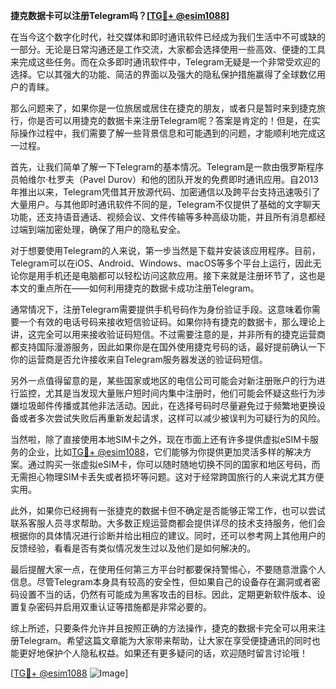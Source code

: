 **捷克数据卡可以注册Telegram吗？[[TG💪+ @esim1088](https://t.me/s/esim1088)]**

在当今这个数字化时代，社交媒体和即时通讯软件已经成为我们生活中不可或缺的一部分。无论是日常沟通还是工作交流，大家都会选择使用一些高效、便捷的工具来完成这些任务。而在众多即时通讯软件中，Telegram无疑是一个非常受欢迎的选择。它以其强大的功能、简洁的界面以及强大的隐私保护措施赢得了全球数亿用户的青睐。

那么问题来了，如果你是一位旅居或居住在捷克的朋友，或者只是暂时来到捷克旅行，你是否可以用捷克的数据卡来注册Telegram呢？答案是肯定的！但是，在实际操作过程中，我们需要了解一些背景信息和可能遇到的问题，才能顺利地完成这一过程。

首先，让我们简单了解一下Telegram的基本情况。Telegram是一款由俄罗斯程序员帕维尔·杜罗夫（Pavel Durov）和他的团队开发的免费即时通讯应用。自2013年推出以来，Telegram凭借其开放源代码、加密通信以及跨平台支持迅速吸引了大量用户。与其他即时通讯软件不同的是，Telegram不仅提供了基础的文字聊天功能，还支持语音通话、视频会议、文件传输等多种高级功能，并且所有消息都经过端到端加密处理，确保了用户的隐私安全。

对于想要使用Telegram的人来说，第一步当然是下载并安装该应用程序。目前，Telegram可以在iOS、Android、Windows、macOS等多个平台上运行，因此无论你是用手机还是电脑都可以轻松访问这款应用。接下来就是注册环节了，这也是本文的重点所在——如何利用捷克的数据卡成功注册Telegram。

通常情况下，注册Telegram需要提供手机号码作为身份验证手段。这意味着你需要一个有效的电话号码来接收短信验证码。如果你持有捷克的数据卡，那么理论上讲，这完全可以用来接收验证码短信。不过需要注意的是，并非所有的捷克运营商都支持国际漫游服务，因此如果你是在国外使用捷克号码的话，最好提前确认一下你的运营商是否允许接收来自Telegram服务器发送的验证码短信。

另外一点值得留意的是，某些国家或地区的电信公司可能会对新注册账户的行为进行监控，尤其是当发现大量账户短时间内集中注册时，他们可能会怀疑这些行为涉嫌垃圾邮件传播或其他非法活动。因此，在选择号码时尽量避免过于频繁地更换设备或者多次尝试失败后再重新发起请求，这样可以减少被误判为可疑行为的风险。

当然啦，除了直接使用本地SIM卡之外，现在市面上还有许多提供虚拟eSIM卡服务的企业，比如[TG💪+ @esim1088](https://t.me/s/esim1088)，它们能够为你提供更加灵活多样的解决方案。通过购买一张虚拟eSIM卡，你可以随时随地切换不同的国家和地区号码，而无需担心物理SIM卡丢失或者损坏等问题。这对于经常跨国旅行的人来说尤其方便实用。

此外，如果你已经拥有一张捷克的数据卡但不确定是否能够正常工作，也可以尝试联系客服人员寻求帮助。大多数正规运营商都会提供详尽的技术支持服务，他们会根据你的具体情况进行诊断并给出相应的建议。同时，还可以参考网上其他用户的反馈经验，看看是否有类似情况发生过以及他们是如何解决的。

最后提醒大家一点，在使用任何第三方平台时都要保持警惕心，不要随意泄露个人信息。尽管Telegram本身具有较高的安全性，但如果自己的设备存在漏洞或者密码设置不当的话，仍然有可能成为黑客攻击的目标。因此，定期更新软件版本、设置复杂密码并启用双重认证等措施都是非常必要的。

综上所述，只要条件允许并且按照正确的方法操作，捷克的数据卡完全可以用来注册Telegram。希望这篇文章能为大家带来帮助，让大家在享受便捷通讯的同时也能更好地保护个人隐私权益。如果还有更多疑问的话，欢迎随时留言讨论哦！

[[TG💪+ @esim1088](https://t.me/s/esim1088) ![Image](https://i.postimg.cc/4NQfJmqS/Snipaste-2025-05-13-00-14-12.png)]